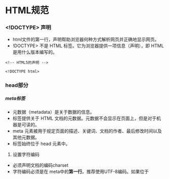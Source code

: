 # HTML规范
### <!DOCTYPE> 声明
* html文件的第一行，声明帮助浏览器何种方式解析网页并正确地显示网页。
* !DOCTYPE> 不是 HTML 标签。它为浏览器提供一项信息（声明），即 HTML 是用什么版本编写的。
```
<!-- HTML5的声明 -->

<!DOCTYPE html>
```

### head部分
##### meta标签
* 元数据（metadata）是关于数据的信息。
* 标签提供关于 HTML 文档的元数据。元数据不会显示在页面上，但是对于机器是可读的。
* meta 元素被用于规定页面的描述、关键词、文档的作者、最后修改时间以及其他元数据。
* 标签始终位于 head 元素中。
1. 设置字符编码
* 必须声明文档的编码charset
* 字符编码必须是在 meta中的**第一行**。推荐使用UTF-8编码。如果位于<title>标签之后，那么<title>标签很可能会乱码
    ```
     <meta charset="utf-8">
    ```
2. 根据页面内容和需求填写适当的keywords和description
   * 目的是为了一些搜索引擎搜索到你的网页
    ```
     <meta name="description" content="内容描述">
     <meta name="keywords" content="关键词">
    ```
##### title标签
* 浏览器会以特殊的方式来使用标题，并且通常把它放置在浏览器窗口的标题栏或状态栏上。
* 当把文档加入用户的链接列表或者收藏夹或书签列表时，标题将成为该文档链接的默认名称。

##### 资源引入
1. 网页图标ico
   ```
    <link rel="shortcut icon" href="path/to/favicon.ico">
   ```
2. 引入css
   ```
    <link rel="stylesheet" href="page.css">
   ```
   * 使用link将css文件引入，并置于head中；使用script将js文件引入，并置于body底部

### body部分
##### 结构优化
1. 尽量遵循 HTML 标准和语义。任何时候都要尽量使用最少的标签并保持最小的复杂度。
2. 结构顺序和视觉顺序基本保持一致，按照从上至下、从左到右的视觉顺序书写HTML结构。【有时为了便于搜索引擎抓取，也会将重要内容在HTML结构顺序上提前】
3. 结构、表现、行为三者分离，避免内联样式
4. 可以在大的模块之间用空行隔开，使模块更清晰

##### 语义化
* 判断网页标签语义化是否良好的一个简单方法：去掉样式，看网页结构是否组织良好有序，是否仍然有很好的可读性
1. 尽可能少地使用无语义标签span和div
2. 在语义不明显，既可以使用p也可以使用div的地方，尽量用p
3. 在既可以使用div也可以使用section的地方，尽量用section
4. 不要使用纯样式标签，如b、u等，而改用CSS设置

##### 命名规范
1. class 必须代表相应模块或部件的内容或功能，不得以样式信息进行命名
   ```
   //错误写法的例子：
    <div class="left"></div>
   ```
2. 避免id与name重名。因为IE7-浏览器会混淆元素的 id 和 name 属性， document.getElementById 可能获得不期望的元素。

##### 标签
1. 标签名全部小写，虽然html标签不区分大小写。

##### 注释
* 用于标注html页面结构
* 允许只有开始标注
  ```
       <!-- 导航 -->
       <ul class="m-nav">
           <li><a href="#">NAV1</a></li>
           <li><a href="#">NAV2</a></li>
           <!-- 更多导航项 -->
       </ul>
       <!-- /导航 -->
  ```

##### 标签属性
1. 属性和值全部小写
2. 属性值必须用双引号包围
3. 自定义属性建议以 xxx- 为前缀，推荐使用 data-
   ```
    <ul>
    <li data-animal-type="鸟类">喜鹊</li>
    <li data-animal-type="鱼类">金枪鱼</li>
    <li data-animal-type="蜘蛛">蝇虎</li>
    </ul>
   ```
4. 可以省略style标签和script标签的type属性

##### 属性顺序!
```
 id
 class
 name
 data-xxx
 src, for, type, href
 title, alt
 aria-xxx, role
```

##### 元素标签的注意事项
* 图片img标签
   1. 禁止 img 的 src 取值为空，否则会导致部分浏览器重新加载一次当前页面
   2. 为图片添加 alt 属性，提高图片加载失败时的用户体验
   3. 避免为 img 添加不必要的 title 属性，多余的 title 影响看图体验
   4. 为图片添加 width 和 height 属性，以避免页面抖动！！【一定要设置】
   5. 有实际意义的图片采用 img 标签实现，装饰性的图片采用 CSS 背景图实现
* 表单元素
   1. 有文本标题的控件使用 label 标签将其与其标题相关联。最好将控件置于 label 内，以减少不必要的 id
       ```
        <label><input type="checkbox" name="confirm" value="on"> 我已确认上述条款</label>
       ```
   2. 使用 button 元素时必须指明 type 属性值。因为button 元素的默认 type 为 submit，如果被置于 form 元素中，点击后将导致表单提交
       ```
        <button type="button">取消</button>
       ```
* 视频video和音频audio
   1. 在支持 HTML5 的浏览器中优先使用 audio 和 video 标签来定义音视频元素，并使用退化到插件的方式来对多浏览器进行支持
       ```
        <audio controls>
            <source src="audio.mp3" type="audio/mpeg">
            <source src="audio.ogg" type="audio/ogg">
            <object width="100" height="50" data="audio.mp3">
                <embed width="100" height="50" src="audio.swf">
            </object>
        </audio>

        <video width="100" height="50" controls>
            <source src="video.mp4" type="video/mp4">
            <source src="video.ogg" type="video/ogg">
            <object width="100" height="50" data="video.mp4">
                <embed width="100" height="50" src="video.swf">
            </object>
        </video>
       ```
       * 例中使用了 3中不同的音视频格式。HTML 5 <video> 元素会尝试播放以 mp3、ogg 格式中的一种来播放视频。如果均失败，则回退到 <embed> 元素。
       * audio元素同理。



